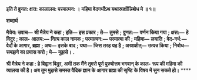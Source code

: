 **इति ते वॢणत: क्षत्त: कालालय: परमात्मन: ।** **महिमा वेदगर्भोऽथ यथास्राक्षीन्निबोध मे ॥ १॥** 

**शब्दार्थ** 

**मैत्रेय: उवाच—** **श्री मैत्रेय ने कहा** **; इति—** **इस प्रकार** **; ते—** **तुमसे** **; वॢणत:—** **वर्णन किया गया** **; क्षत्त:—** **हे विदुर** **; काल-** **आलय:—** **नित्य काल नामक** **; परमात्मन:—** **परमात्मा की** **; महिमा—** **लयाति** **; वेद-गर्भ:—** **वेदों के आगार, ब्रह्मा** **; अथ—** **इसके** **बाद** **; यथा—** **जिस तरह यह है** **; अस्राक्षीत्—** **उत्पन्न किया** **; निबोध—** **समझने का प्रयास करो** **; मे—** **मुझसे।** **.** 

**श्री मैत्रेय ने कहा : हे विद्वान विदुर, अभी तक मैंने तुमसे पूर्ण पुरुषोत्तम भगवान् के काल-** **रूप की महिमा की व्यालया की है। अब तुम मुझसे समस्त वैदिक ज्ञान के आगार ब्रह्मा की सृष्टि** **के विषय में सुन सकते हो।** **** 